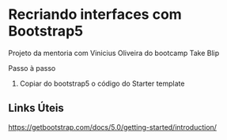 # Recriando interfaces com Bootstrap5

Projeto da mentoria com Vinicius Oliveira do bootcamp Take Blip

Passo à passo

1. Copiar do bootstrap5 o código do Starter template 

## Links Úteis

https://getbootstrap.com/docs/5.0/getting-started/introduction/
